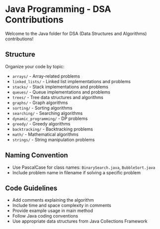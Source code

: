 # Java Programming - DSA Contributions

Welcome to the Java folder for DSA (Data Structures and Algorithms) contributions!

## Structure

Organize your code by topic:
- `arrays/` - Array-related problems
- `linked_lists/` - Linked list implementations and problems
- `stacks/` - Stack implementations and problems
- `queues/` - Queue implementations and problems
- `trees/` - Tree data structures and algorithms
- `graphs/` - Graph algorithms
- `sorting/` - Sorting algorithms
- `searching/` - Searching algorithms
- `dynamic_programming/` - DP problems
- `greedy/` - Greedy algorithms
- `backtracking/` - Backtracking problems
- `math/` - Mathematical algorithms
- `strings/` - String manipulation problems

## Naming Convention

- Use PascalCase for class names: `BinarySearch.java`, `BubbleSort.java`
- Include problem name in filename if solving a specific problem

## Code Guidelines

- Add comments explaining the algorithm
- Include time and space complexity in comments
- Provide example usage in main method
- Follow Java coding conventions
- Use appropriate data structures from Java Collections Framework
